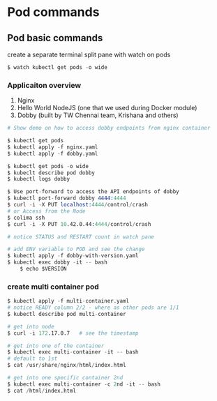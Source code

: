 # Pod commands

## Pod basic commands

create a separate terminal split pane with watch on pods
```s
$ watch kubectl get pods -o wide
```

### Applicaiton overview
1. Nginx                
2. Hello World NodeJS   (one that we used during Docker module)
3. Dobby                (built by TW Chennai team, Krishana and others)

```s
# Show demo on how to access dobby endpoints from nginx container

$ kubectl get pods
$ kubectl apply -f nginx.yaml
$ kubectl apply -f dobby.yaml

$ kubectl get pods -o wide
$ kubeclt describe pod dobby
$ kubectl logs dobby

$ Use port-forward to access the API endpoints of dobby
$ kubectl port-forward dobby 4444:4444
$ curl -i -X PUT localhost:4444/control/crash
# or Access from the Node
$ colima ssh
$ curl -i -X PUT 10.42.0.44:4444/control/crash

# notice STATUS and RESTART count in watch pane

# add ENV variable to POD and see the change
$ kubectl apply -f dobby-with-version.yaml
$ kubectl exec dobby -it -- bash
    $ echo $VERSION
```

### create multi container pod
```s
$ kubectl apply -f multi-container.yaml
# notice READY column 2/2 - where as other pods are 1/1
$ kubectl describe pod multi-container

# get into node
$ curl -i 172.17.0.7   # see the timestamp

# get into one of the container
$ kubectl exec multi-container -it -- bash   
# default to 1st
$ cat /usr/share/nginx/html/index.html

# get into one specific container 2nd
$ kubectl exec multi-container -c 2nd -it -- bash
$ cat /html/index.html

```